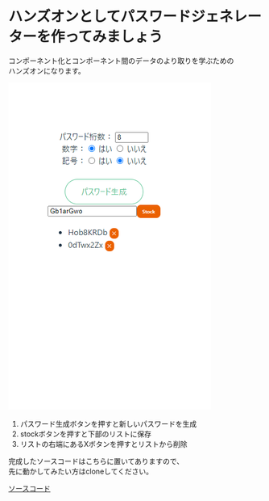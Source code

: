 # ハンズオンとしてパスワードジェネレーターを作ってみましょう

コンポーネント化とコンポーネント間のデータのより取りを学ぶための  
ハンズオンになります。

![完成イメージ](./4.4.form.png)

1. パスワード生成ボタンを押すと新しいパスワードを生成
1. stockボタンを押すと下部のリストに保存
1. リストの右端にあるXボタンを押すとリストから削除

完成したソースコードはこちらに置いてありますので、  
先に動かしてみたい方はcloneしてください。

[ソースコード](https://github.com/murcubcc110/vuejs-sample-passwdgen)
